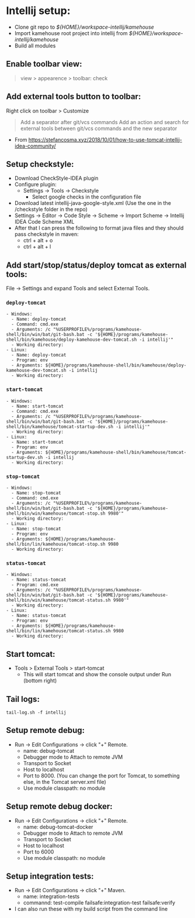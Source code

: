 # Intellij setup:

- Clone git repo to *${HOME}/workspace-intellij/kamehouse*
- Import kamehouse root project into intellij from *${HOME}/workspace-intellij/kamehouse*
- Build all modules

## Enable toolbar view:
> view > appearence > toolbar: check

## Add external tools button to toolbar:
Right click on toolbar > Customize 
> Add a separator after git/vcs commands
> Add an action and search for external tools between git/vcs commands and the new separator

- From https://stefancosma.xyz/2018/10/01/how-to-use-tomcat-intellij-idea-community/

## Setup checkstyle:
- Download CheckStyle-IDEA plugin 
- Configure plugin:
  - Settings -> Tools -> Checkstyle
    - Select google checks in the configuration file
- Download latest intellij-java-google-style.xml (Use the one in the /checkstyle folder in the repo)
- Settings -> Editor -> Code Style -> Scheme -> Import Scheme -> Intellij IDEA Code Scheme XML
- After that I can press the following to format java files and they should pass checkstyle in maven:
  - ctrl + alt + o
  - ctrl + alt + l

## Add start/stop/status/deploy tomcat as external tools:

 File -> Settings and expand Tools and select External Tools.
  ### `deploy-tomcat`
    - Windows:
      - Name: deploy-tomcat
      - Command: cmd.exe
      - Arguments: /c "%USERPROFILE%/programs/kamehouse-shell/bin/win/bat/git-bash.bat -c '${HOME}/programs/kamehouse-shell/bin/kamehouse/deploy-kamehouse-dev-tomcat.sh -i intellij'"
      - Working directory: 
    - Linux:
      - Name: deploy-tomcat
      - Program: env
      - Arguments: ${HOME}/programs/kamehouse-shell/bin/kamehouse/deploy-kamehouse-dev-tomcat.sh -i intellij
      - Working directory: 

  ### `start-tomcat`
    - Windows:
      - Name: start-tomcat
      - Command: cmd.exe
      - Arguments: /c "%USERPROFILE%/programs/kamehouse-shell/bin/win/bat/git-bash.bat -c '${HOME}/programs/kamehouse-shell/bin/kamehouse/tomcat-startup-dev.sh -i intellij'"
      - Working directory: 
    - Linux:
      - Name: start-tomcat
      - Program: env
      - Arguments: ${HOME}/programs/kamehouse-shell/bin/kamehouse/tomcat-startup-dev.sh -i intellij
      - Working directory: 
      
  ### `stop-tomcat`
    - Windows:
      - Name: stop-tomcat
      - Command: cmd.exe
      - Arguments: /c "%USERPROFILE%/programs/kamehouse-shell/bin/win/bat/git-bash.bat -c '${HOME}/programs/kamehouse-shell/bin/win/kamehouse/tomcat-stop.sh 9980'"
      - Working directory: 
    - Linux:
      - Name: stop-tomcat
      - Program: env
      - Arguments: ${HOME}/programs/kamehouse-shell/bin/lin/kamehouse/tomcat-stop.sh 9980
      - Working directory: 

  ### `status-tomcat`
    - Windows:
      - Name: status-tomcat
      - Program: cmd.exe
      - Arguments: /c "%USERPROFILE%/programs/kamehouse-shell/bin/win/bat/git-bash.bat -c '${HOME}/programs/kamehouse-shell/bin/win/kamehouse/tomcat-status.sh 9980'"
      - Working directory: 
    - Linux:
      - Name: status-tomcat
      - Program: env
      - Arguments: ${HOME}/programs/kamehouse-shell/bin/lin/kamehouse/tomcat-status.sh 9980
      - Working directory: 

## Start tomcat: 

- Tools > External Tools > start-tomcat
  - This will start tomcat and show the console output under Run (bottom right)
    
## Tail logs: 

```
tail-log.sh -f intellij
```

## Setup remote debug:

- Run -> Edit Configurations -> click "+" Remote.
  - name: debug-tomcat
  - Debugger mode to Attach to remote JVM
  - Transport to Socket 
  - Host to localhost
  - Port to 8000. (You can change the port for Tomcat, to something else, in the Tomcat server.xml file)
  - Use module classpath: no module

## Setup remote debug docker:

- Run -> Edit Configurations -> click "+" Remote.
  - name: debug-tomcat-docker
  - Debugger mode to Attach to remote JVM
  - Transport to Socket 
  - Host to localhost
  - Port to 6000
  - Use module classpath: no module

## Setup integration tests:

- Run -> Edit Configurations -> click "+" Maven.
  - name: integration-tests
  - commannd: test-compile failsafe:integration-test failsafe:verify
- I can also run these with my build script from the command line
